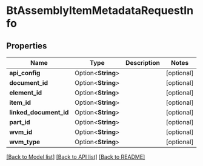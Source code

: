 # BtAssemblyItemMetadataRequestInfo

## Properties

Name | Type | Description | Notes
------------ | ------------- | ------------- | -------------
**api_config** | Option<**String**> |  | [optional]
**document_id** | Option<**String**> |  | [optional]
**element_id** | Option<**String**> |  | [optional]
**item_id** | Option<**String**> |  | [optional]
**linked_document_id** | Option<**String**> |  | [optional]
**part_id** | Option<**String**> |  | [optional]
**wvm_id** | Option<**String**> |  | [optional]
**wvm_type** | Option<**String**> |  | [optional]

[[Back to Model list]](../README.md#documentation-for-models) [[Back to API list]](../README.md#documentation-for-api-endpoints) [[Back to README]](../README.md)


